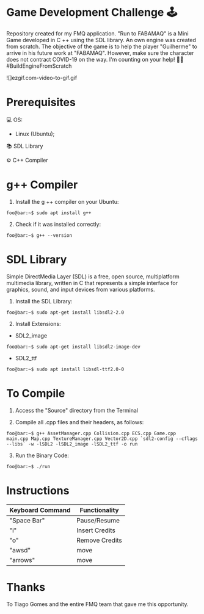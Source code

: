 # Game Development Challenge 🕹
Repository created for my FMQ application. "Run to FABAMAQ" is a Mini Game developed in C ++ using the SDL library. An own engine was created from scratch. The objective of the game is to help the player "Guilherme" to arrive in his future work at "FABAMAQ". However, make sure the character does not contract COVID-19 on the way. 
I'm counting on your help! 👨‍💻 #BuildEngineFromScratch

![]ezgif.com-video-to-gif.gif

# Prerequisites

💻 OS:
  - Linux (Ubuntu);

📚 SDL Library

⚙ C++ Compiler

# g++ Compiler

1. Install the g ++ compiler on your Ubuntu:
```console
foo@bar:~$ sudo apt install g++
```
  
2. Check if it was installed correctly:
```console
foo@bar:~$ g++ --version
```

# SDL Library
Simple DirectMedia Layer (SDL) is a free, open source, multiplatform multimedia library, written in C that represents a simple interface for graphics, sound, and input devices from various platforms.

1. Install the SDL Library:
```console
foo@bar:~$ sudo apt-get install libsdl2-2.0
```
2. Install Extensions:

- SDL2_image
```console
foo@bar:~$ sudo apt-get install libsdl2-image-dev
```

- SDL2_ttf
```console
foo@bar:~$ sudo apt install libsdl-ttf2.0-0
```

# To Compile
1. Access the "Source" directory from the Terminal

2. Compile all .cpp files and their headers, as follows:

```console
foo@bar:~$ g++ AssetManager.cpp Collision.cpp ECS.cpp Game.cpp main.cpp Map.cpp TextureManager.cpp Vector2D.cpp `sdl2-config --cflags --libs` -w -lSDL2 -lSDL2_image -lSDL2_ttf -o run
```
3. Run the Binary Code:
```console
foo@bar:~$ ./run
```
# Instructions
Keyboard Command | Functionality
------------ | -------------
"Space Bar" | Pause/Resume
"i" | Insert Credits
"o" | Remove Credits
"awsd" | move
"arrows" | move


# Thanks
To Tiago Gomes and the entire FMQ team that gave me this opportunity.

